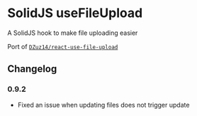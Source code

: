 # SolidJS useFileUpload

A SolidJS hook to make file uploading easier

Port of [`DZuz14/react-use-file-upload`](https://github.com/DZuz14/react-use-file-upload)

## Changelog
### 0.9.2
* Fixed an issue when updating files does not trigger update